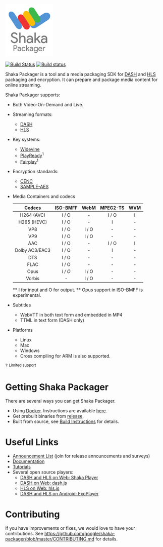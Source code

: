 ![Shaka Packager](docs/shaka-packager.png)

[![Build Status](https://travis-ci.org/google/shaka-packager.svg?branch=master)](https://travis-ci.org/google/shaka-packager)
[![Build status](https://ci.appveyor.com/api/projects/status/3t8iu603rp25sa74?svg=true)](https://ci.appveyor.com/project/shaka/shaka-packager)

Shaka Packager is a tool and a media packaging SDK for
[DASH](http://dashif.org/) and [HLS](https://developer.apple.com/streaming/)
packaging and encryption. It can prepare and package media content for online
streaming.

Shaka Packager supports:

- Both Video-On-Demand and Live.
- Streaming formats:
  - [DASH](http://dashif.org/)
  - [HLS](https://developer.apple.com/streaming/)
- Key systems:
  - [Widevine](http://www.widevine.com/)
  - [PlayReady](https://www.microsoft.com/playready/)<sup>1</sup>
  - [Fairplay](https://developer.apple.com/streaming/fps/)<sup>1</sup>
- Encryption standards:
  - [CENC](https://en.wikipedia.org/wiki/MPEG_Common_Encryption)
  - [SAMPLE-AES](https://developer.apple.com/library/content/documentation/AudioVideo/Conceptual/HLS_Sample_Encryption/Intro/Intro.html)
- Media Containers and codecs

  |      Codecs       |   ISO-BMFF   |     WebM     |   MPEG2-TS   |     WVM     |
  |:-----------------:|:------------:|:------------:|:------------:|:-----------:|
  |    H264 (AVC)     |    I / O     |      -       |     I / O    |      I      |
  |    H265 (HEVC)    |    I / O     |      -       |       I      |      -      |
  |       VP8         |    I / O     |    I / O     |       -      |      -      |
  |       VP9         |    I / O     |    I / O     |       -      |      -      |
  |       AAC         |    I / O     |      -       |     I / O    |      I      |
  |  Dolby AC3/EAC3   |    I / O     |      -       |       I      |      -      |
  |       DTS         |    I / O     |      -       |       -      |      -      |
  |       FLAC        |    I / O     |      -       |       -      |      -      |
  |       Opus        |   *I / O*    |    I / O     |       -      |      -      |
  |      Vorbis       |      -       |    I / O     |       -      |      -      |

  ** I for input and O for output.
  ** Opus support in ISO-BMFF is experimental.
- Subtitles
  - WebVTT in both text form and embedded in MP4
  - TTML in text form (DASH only)
- Platforms
  - Linux
  - Mac
  - Windows
  - Cross compiling for ARM is also supported.

<sup>1: Limited support</sup>

# Getting Shaka Packager

There are several ways you can get Shaka Packager.

- Using [Docker](https://www.docker.com/whatisdocker).
  Instructions are available [here](docs/source/docker_instructions.md).
- Get prebuilt binaries from
  [release](https://github.com/google/shaka-packager/releases).
- Built from source, see [Build Instructions](docs/source/build_instructions.md)
  for details.

# Useful Links

- [Announcement List](https://groups.google.com/forum/#!forum/shaka-packager-users)
  (join for release announcements and surveys)
- [Documentation](https://google.github.io/shaka-packager/html/)
- [Tutorials](https://google.github.io/shaka-packager/html/tutorials/tutorials.html)
- Several open source players:
  - [DASH and HLS on Web: Shaka Player](https://github.com/google/shaka-player)
  - [DASH on Web: dash.js](https://github.com/Dash-Industry-Forum/dash.js)
  - [HLS on Web: hls.js](https://github.com/video-dev/hls.js)
  - [DASH and HLS on Android: ExoPlayer](https://github.com/google/ExoPlayer)

# Contributing

If you have improvements or fixes, we would love to have your contributions.
See https://github.com/google/shaka-packager/blob/master/CONTRIBUTING.md for
details.
